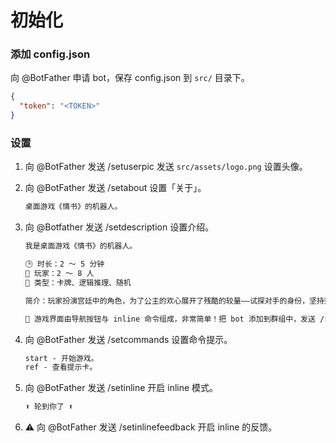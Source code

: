 # 初始化

### 添加 config.json

向 @BotFather 申请 bot，保存 config.json 到 `src/` 目录下。

```json
{
  "token": "<TOKEN>"
}
```

### 设置

1. 向 @BotFather 发送 /setuserpic 发送 `src/assets/logo.png` 设置头像。

2. 向 @BotFather 发送 /setabout 设置「关于」。

   ```markdown
   桌面游戏《情书》的机器人。
   ```

3. 向 @Botfather 发送 /setdescription 设置介绍。

   ```markdown
   我是桌面游戏《情书》的机器人。

   🕒 时长：2 ～ 5 分钟
   👫 玩家：2 ～ 8 人
   🎲 类型：卡牌、逻辑推理、随机

   简介：玩家扮演宫廷中的角色，为了公主的欢心展开了残酷的较量——试探对手的身份，坚持到最后。回合开始时，每位玩家各有一张牌。随后，玩家依次抽一张牌并打出，执行卡牌上的效果。直到在场玩家仅剩一人，或者牌库为空，牌面上点数最大的玩家获胜。

   💌 游戏界面由导航按钮与 inline 命令组成，非常简单！把 bot 添加到群组中，发送 /start 开始游戏吧。
   ```

4. 向 @BotFather 发送 /setcommands 设置命令提示。

   ```markdown
   start - 开始游戏。
   ref - 查看提示卡。
   ```

5. 向 @BotFather 发送 /setinline 开启 inline 模式。

   ```markdown
   ⬆️ 轮到你了 ⬆️
   ```

6. ⚠️ 向 @BotFather 发送 /setinlinefeedback 开启 inline 的反馈。
